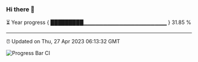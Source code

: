 ### Hi there 👋

⏳ Year progress { █████████▁▁▁▁▁▁▁▁▁▁▁▁▁▁▁▁▁▁▁▁▁ } 31.85 %

---

⏰ Updated on Thu, 27 Apr 2023 06:13:32 GMT

![Progress Bar CI](https://github.com/liununu/liununu/workflows/Progress%20Bar%20CI/badge.svg)
